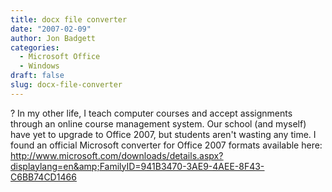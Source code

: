 ```yaml
---
title: docx file converter
date: "2007-02-09"
author: Jon Badgett
categories:
  - Microsoft Office
  - Windows
draft: false
slug: docx-file-converter
---
```


? In my other life, I teach computer courses and accept assignments through an
online course management system. Our school (and myself) have yet to upgrade to
Office 2007, but students aren't wasting any time. I found an official Microsoft
converter for Office 2007 formats available here:<span style="text-decoration
: underline;"><br /><a href="http://www.microsoft.com/downloads/details.aspx?displaylang=en&FamilyID=941B3470-3AE9-4AEE-8F43-C6BB74CD1466">http://www.microsoft.com/downloads/details.aspx?displaylang=en&amp;FamilyID=941B3470-3AE9-4AEE-8F43-C6BB74CD1466</a><br /></span>
